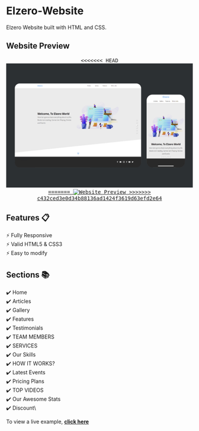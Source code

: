 # Elzero-Website
Elzero Website built with HTML and CSS.

## Website Preview
<p align="center"> 
  <kbd>
<<<<<<< HEAD
    <a href="https://alimoustafa2000.github.io/LEON-Website/" target="_blank"><img src="images/Preview-01.jpg" alt="Website Preview">
=======
    <a href="https://alimoustafa2000.github.io/Elzero-Website/" target="_blank"><img src="images/LEON Preview-01.jpg" alt="Website Preview">
>>>>>>> c432ced3e0d34b88136ad1424f3619d63efd2e64
  </a>
  </kbd>
</p>

## Features 📋
⚡️ Fully Responsive\
⚡️ Valid HTML5 & CSS3\
⚡️ Easy to modify

## Sections 📚
✔️ Home\
✔️ Articles\
✔️ Gallery\
✔️ Features\
✔️ Testimonials\
✔️ TEAM MEMBERS\
✔️ SERVICES\
✔️ Our Skills\
✔️ HOW IT WORKS?\
✔️ Latest Events\
✔️ Pricing Plans\
✔️ TOP VIDEOS\
✔️ Our Awesome Stats\
✔️ Discount\

To view a live example, **[click here](https://alimoustafa2000.github.io/Elzero-Website/)**
